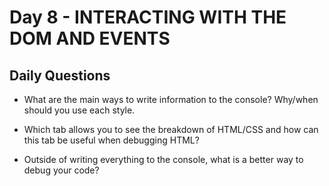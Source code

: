 # Day 8 - INTERACTING WITH THE DOM AND EVENTS

## Daily Questions

- What are the main ways to write information to the console? Why/when should you use each style.

- Which tab allows you to see the breakdown of HTML/CSS and how can this tab be useful when debugging HTML?

- Outside of writing everything to the console, what is a better way to debug your code?